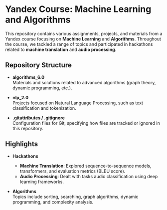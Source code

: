 # **Yandex Course: Machine Learning and Algorithms**

This repository contains various assignments, projects, and materials from a Yandex course focusing on **Machine Learning** and **Algorithms**. Throughout the course, we tackled a range of topics and participated in hackathons related to **machine translation** and **audio processing**.

## **Repository Structure**

- **algorithms_6.0**  
  Materials and solutions related to advanced algorithms (graph theory, dynamic programming, etc.).

- **nlp_2.0**  
  Projects focused on Natural Language Processing, such as text classification and tokenization.

- **.gitattributes / .gitignore**  
  Configuration files for Git, specifying how files are tracked or ignored in this repository.

## **Highlights**

- **Hackathons**  
  - **Machine Translation**: Explored sequence-to-sequence models, transformers, and evaluation metrics (BLEU score).  
  - **Audio Processing**: Dealt with tasks audio classification using deep learning frameworks.

- **Algorithms**  
  Topics include sorting, searching, graph algorithms, dynamic programming, and complexity analysis.


